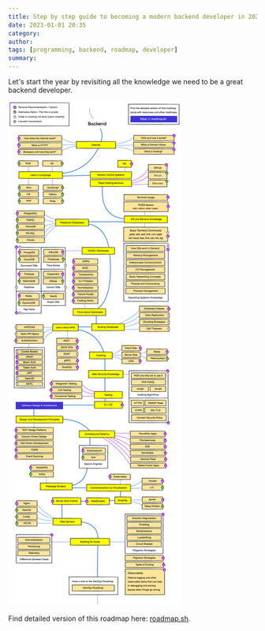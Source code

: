 ```yaml
---
title: Step by step guide to becoming a modern backend developer in 2023
date: 2023-01-01 20:35
category: 
author: 
tags: [programming, backend, roadmap, developer]
summary:
---
```


Let's start the year by revisiting all the knowledge we need to be a great backend developer.

![Backend developer roadmap](/assets/images/2023/01/backend.jpg)

Find detailed version of this roadmap here: [roadmap.sh](https://roadmap.sh/backend).